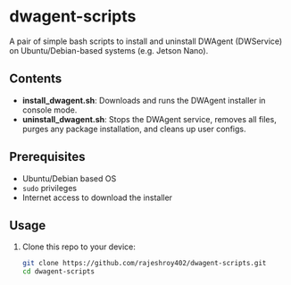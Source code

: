 # dwagent-scripts

A pair of simple bash scripts to install and uninstall DWAgent (DWService) on Ubuntu/Debian-based systems (e.g. Jetson Nano).

## Contents

- **install_dwagent.sh**: Downloads and runs the DWAgent installer in console mode.  
- **uninstall_dwagent.sh**: Stops the DWAgent service, removes all files, purges any package installation, and cleans up user configs.

## Prerequisites

- Ubuntu/Debian based OS  
- `sudo` privileges  
- Internet access to download the installer

## Usage

1. Clone this repo to your device:  
   ```bash
   git clone https://github.com/rajeshroy402/dwagent-scripts.git
   cd dwagent-scripts

